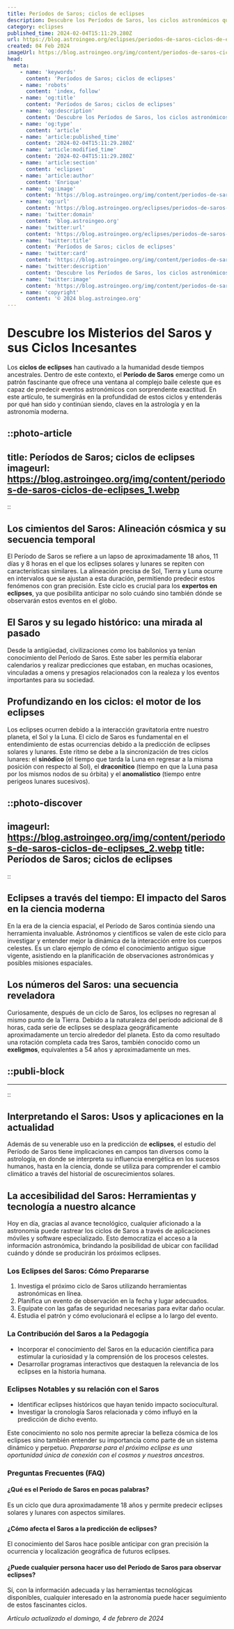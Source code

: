 ```yaml
---
title: Períodos de Saros; ciclos de eclipses
description: Descubre los Períodos de Saros, los ciclos astronómicos que predicen eclipses con precisión sorprendente. Entiende su importancia histórica y científica.
category: eclipses
published_time: 2024-02-04T15:11:29.280Z
url: https://blog.astroingeo.org/eclipses/periodos-de-saros-ciclos-de-eclipses
created: 04 Feb 2024
imageUrl: https://blog.astroingeo.org/img/content/periodos-de-saros-ciclos-de-eclipses_1.webp
head:
  meta:
    - name: 'keywords'
      content: 'Períodos de Saros; ciclos de eclipses'
    - name: 'robots'
      content: 'index, follow'
    - name: 'og:title'
      content: 'Períodos de Saros; ciclos de eclipses'
    - name: 'og:description'
      content: 'Descubre los Períodos de Saros, los ciclos astronómicos que predicen eclipses con precisión sorprendente. Entiende su importancia histórica y científica.'
    - name: 'og:type'
      content: 'article'
    - name: 'article:published_time'
      content: '2024-02-04T15:11:29.280Z'
    - name: 'article:modified_time'
      content: '2024-02-04T15:11:29.280Z'
    - name: 'article:section'
      content: 'eclipses'
    - name: 'article:author'
      content: 'Enrique'
    - name: 'og:image'
      content: 'https://blog.astroingeo.org/img/content/periodos-de-saros-ciclos-de-eclipses_1.webp'
    - name: 'og:url'
      content: 'https://blog.astroingeo.org/eclipses/periodos-de-saros-ciclos-de-eclipses'
    - name: 'twitter:domain'
      content: 'blog.astroingeo.org'
    - name: 'twitter:url'
      content: 'https://blog.astroingeo.org/eclipses/periodos-de-saros-ciclos-de-eclipses'
    - name: 'twitter:title'
      content: 'Períodos de Saros; ciclos de eclipses'
    - name: 'twitter:card'
      content: 'https://blog.astroingeo.org/img/content/periodos-de-saros-ciclos-de-eclipses_1.webp'
    - name: 'twitter:description'
      content: 'Descubre los Períodos de Saros, los ciclos astronómicos que predicen eclipses con precisión sorprendente. Entiende su importancia histórica y científica.'
    - name: 'twitter:image'
      content: 'https://blog.astroingeo.org/img/content/periodos-de-saros-ciclos-de-eclipses_1.webp'
    - name: 'copyright'
      content: '© 2024 blog.astroingeo.org'
---
```

# Descubre los Misterios del Saros y sus Ciclos Incesantes

Los **ciclos de eclipses** han cautivado a la humanidad desde tiempos ancestrales. Dentro de este contexto, el **Período de Saros** emerge como un patrón fascinante que ofrece una ventana al complejo baile celeste que es capaz de predecir eventos astronómicos con sorprendente exactitud. En este artículo, te sumergirás en la profundidad de estos ciclos y entenderás por qué han sido y continúan siendo, claves en la astrología y en la astronomía moderna.


::photo-article
---
title: Períodos de Saros; ciclos de eclipses
imageurl: https://blog.astroingeo.org/img/content/periodos-de-saros-ciclos-de-eclipses_1.webp
---
::


## Los cimientos del Saros: Alineación cósmica y su secuencia temporal

El Período de Saros se refiere a un lapso de aproximadamente 18 años, 11 días y 8 horas en el que los eclipses solares y lunares se repiten con características similares. La alineación precisa de Sol, Tierra y Luna ocurre en intervalos que se ajustan a esta duración, permitiendo predecir estos fenómenos con gran precisión. Este ciclo es crucial para los **expertos en eclipses**, ya que posibilita anticipar no solo cuándo sino también dónde se observarán estos eventos en el globo.

## El Saros y su legado histórico: una mirada al pasado

Desde la antigüedad, civilizaciones como los babilonios ya tenían conocimiento del Período de Saros. Este saber les permitía elaborar calendarios y realizar predicciones que estaban, en muchas ocasiones, vinculadas a omens y presagios relacionados con la realeza y los eventos importantes para su sociedad.

## Profundizando en los ciclos: el motor de los eclipses
Los eclipses ocurren debido a la interacción gravitatoria entre nuestro planeta, el Sol y la Luna. El ciclo de Saros es fundamental en el entendimiento de estas ocurrencias debido a la predicción de eclipses solares y lunares. Este ritmo se debe a la sincronización de tres ciclos lunares: el **sinódico** (el tiempo que tarda la Luna en regresar a la misma posición con respecto al Sol), el **draconítico** (tiempo en que la Luna pasa por los mismos nodos de su órbita) y el **anomalístico** (tiempo entre perigeos lunares sucesivos).


::photo-discover
---
imageurl: https://blog.astroingeo.org/img/content/periodos-de-saros-ciclos-de-eclipses_2.webp
title: Períodos de Saros; ciclos de eclipses
---
::


## Eclipses a través del tiempo: El impacto del Saros en la ciencia moderna

En la era de la ciencia espacial, el Período de Saros continúa siendo una herramienta invaluable. Astrónomos y científicos se valen de este ciclo para investigar y entender mejor la dinámica de la interacción entre los cuerpos celestes. Es un claro ejemplo de cómo el conocimiento antiguo sigue vigente, asistiendo en la planificación de observaciones astronómicas y posibles misiones espaciales.

## Los números del Saros: una secuencia reveladora
Curiosamente, después de un ciclo de Saros, los eclipses no regresan al mismo punto de la Tierra. Debido a la naturaleza del período adicional de 8 horas, cada serie de eclipses se desplaza geográficamente aproximadamente un tercio alrededor del planeta. Esto da como resultado una rotación completa cada tres Saros, también conocido como un **exeligmos**, equivalentes a 54 años y aproximadamente un mes.


  ::publi-block
  ---
  ---
  ::
  
  
## Interpretando el Saros: Usos y aplicaciones en la actualidad

Además de su venerable uso en la predicción de **eclipses**, el estudio del Período de Saros tiene implicaciones en campos tan diversos como la astrología, en donde se interpreta su influencia energética en los sucesos humanos, hasta en la ciencia, donde se utiliza para comprender el cambio climático a través del historial de oscurecimientos solares.

## La accesibilidad del Saros: Herramientas y tecnología a nuestro alcance

Hoy en día, gracias al avance tecnológico, cualquier aficionado a la astronomía puede rastrear los ciclos de Saros a través de aplicaciones móviles y software especializado. Esto democratiza el acceso a la información astronómica, brindando la posibilidad de ubicar con facilidad cuándo y dónde se producirán los próximos eclipses.

### Los Eclipses del Saros: Cómo Prepararse

1. Investiga el próximo ciclo de Saros utilizando herramientas astronómicas en línea.
2. Planifica un evento de observación en la fecha y lugar adecuados.
3. Equípate con las gafas de seguridad necesarias para evitar daño ocular.
4. Estudia el patrón y cómo evolucionará el eclipse a lo largo del evento.

### La Contribución del Saros a la Pedagogía

- Incorporar el conocimiento del Saros en la educación científica para estimular la curiosidad y la comprensión de los procesos celestes.
- Desarrollar programas interactivos que destaquen la relevancia de los eclipses en la historia humana.

### Eclipses Notables y su relación con el Saros

- Identificar eclipses históricos que hayan tenido impacto sociocultural.
- Investigar la cronología Saros relacionada y cómo influyó en la predicción de dicho evento.

Este conocimiento no solo nos permite apreciar la belleza cósmica de los eclipses sino también entender su importancia como parte de un sistema dinámico y perpetuo. *Prepararse para el próximo eclipse es una oportunidad única de conexión con el cosmos y nuestros ancestros.*

### Preguntas Frecuentes (FAQ)

#### ¿Qué es el Período de Saros en pocas palabras?
Es un ciclo que dura aproximadamente 18 años y permite predecir eclipses solares y lunares con aspectos similares.

#### ¿Cómo afecta el Saros a la predicción de eclipses?
El conocimiento del Saros hace posible anticipar con gran precisión la ocurrencia y localización geográfica de futuros eclipses.

#### ¿Puede cualquier persona hacer uso del Período de Saros para observar eclipses?
Sí, con la información adecuada y las herramientas tecnológicas disponibles, cualquier interesado en la astronomía puede hacer seguimiento de estos fascinantes ciclos.

_Artículo actualizado el domingo, 4 de febrero de 2024_